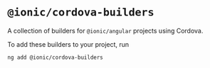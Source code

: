 # `@ionic/cordova-builders`

A collection of builders for `@ionic/angular` projects using Cordova.

To add these builders to your project, run

```shell
ng add @ionic/cordova-builders
```
